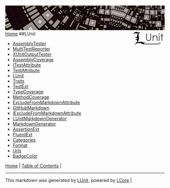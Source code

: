 ![](Content/LUnit-banner-small.png "")
[<img align="right" src="Content/LUnit-logo-small.png">](../README.md)
[Home](../README.md)
##LUnit

 - [AssemblyTester](docs/AssemblyTester.md)
 - [MultiTestReporter](docs/MultiTestReporter.md)
 - [XUnitOutputTester](docs/XUnitOutputTester.md)
 - [AssemblyCoverage](docs/AssemblyCoverage.md)
 - [ITestAttribute](docs/ITestAttribute.md)
 - [TestAttribute](docs/TestAttribute.md)
 - [LUnit](docs/LUnit.md)
 - [Traits](docs/Traits.md)
 - [TestExt](docs/TestExt.md)
 - [TypeCoverage](docs/TypeCoverage.md)
 - [MethodCoverage](docs/MethodCoverage.md)
 - [ExcludeFromMarkdownAttribute](docs/ExcludeFromMarkdownAttribute.md)
 - [GitHubMarkdown](docs/GitHubMarkdown.md)
 - [IExcludeFromMarkdownAttribute](docs/IExcludeFromMarkdownAttribute.md)
 - [LUnitMarkdownGenerator](docs/LUnitMarkdownGenerator.md)
 - [MarkdownGenerator](docs/MarkdownGenerator.md)
 - [AssertionExt](docs/AssertionExt.md)
 - [FluentExt](docs/FluentExt.md)
 - [Categories](docs/Categories.md)
 - [Format](docs/Format.md)
 - [Urls](docs/Urls.md)
 - [BadgeColor](docs/BadgeColor.md)

[Home](../README.md) | [Table of Contents](../TableOfContents.md) | 

---

This markdown was generated by [LUnit](https://github.com/CodeSingularity/LUnit), powered by [LCore](https://github.com/CodeSingularity/LCore) | 

